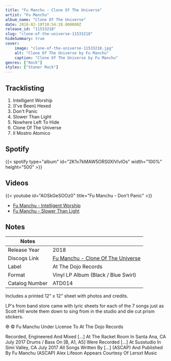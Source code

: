 ```yaml
---
title: "Fu Manchu - Clone Of The Universe"
artist: "Fu Manchu"
album_name: "Clone Of The Universe"
date: 2018-02-10T10:54:28.000000Z
release_id: "11533218"
slug: "clone-of-the-universe-11533218"
hideSummary: true
cover:
    image: "clone-of-the-universe-11533218.jpg"
    alt: "Clone Of The Universe by Fu Manchu"
    caption: "Clone Of The Universe by Fu Manchu"
genres: ["Rock"]
styles: ["Stoner Rock"]
---
```


## Tracklisting
1. Intelligent Worship
2. (I've Been) Hexed
3. Don't Panic
4. Slower Than Light
5. Nowhere Left To Hide
6. Clone Of The Universe
7. Il Mostro Atomico


## Spotify
{{< spotify type="album" id="2K1v7kMAW5ORS0XlVlvlOs" width="100%" height="500" >}}



## Videos
{{< youtube id="AOSkGeSOOz0" title="Fu Manchu - Don't Panic" >}}
- [Fu Manchu - Intelligent Worship](https://www.youtube.com/watch?v=DXu5YFTVCyc)
- [Fu Manchu - Slower Than Light](https://www.youtube.com/watch?v=d2FRV4wcyDw)

## Notes
| Notes          |             |
| ---------------| ----------- |
| Release Year   | 2018 |
| Discogs Link   | [Fu Manchu - Clone Of The Universe](https://www.discogs.com/release/11533218-Fu-Manchu-Clone-Of-The-Universe) |
| Label          | At The Dojo Records |
| Format         | Vinyl LP Album (Black / Blue Swirl) |
| Catalog Number | ATD014 |

Includes a printed 12" x 12" sheet with photos and credits.

LP's from band store came with lyric sheets for each of the 7 songs just as Scott Hill wrote them down to sing from in the studio and die cut prism stickers.

℗ © Fu Manchu Under License To At The Dojo Records

Recorded, Engineered And Mixed [...] At The Racket Room In Santa Ana, CA July 2017
Drums / Bass On [B, A1, A5] Were Recorded [...] At Susstudio In Simi Valley, CA July 2017
All Songs Written By [...] (ASCAP) And Published By Fu Manchu (ASCAP)
Alex Lifeson Appears Courtesy Of Lersxt Music
